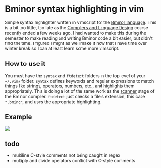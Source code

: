 # Bminor syntax highlighting in vim

Simple syntax highlighter written in vimscript for the [Bminor language](https://www3.nd.edu/~dthain/courses/cse40243/fall2019/bminor.html).
This is a bit too little, too late as the [Compilers and Language Design](https://www3.nd.edu/~dthain/compilerbook/compilerbook.pdf)
course recently ended a few weeks ago. I had wanted to make this during the semester to make reading and writing Bminor code a bit
easier, but didn't find the time. I figured I might as well make it now that I have time over winter break so I can at least learn some more vimscript.

## How to use it

You must have the `syntax` and 	`ftdetect` folders in the top level of your `~/.vim/` folder. `syntax` defines keywords and regular
expressions to match things like strings, operators, numbers, etc., and highlights them appropriately. This is doing a lot of the same
work as the [scanner](https://www3.nd.edu/~dthain/compilerbook/compilerbook.pdf#chapter.3) stage of the Bminor compiler.
`ftdetect` just checks a file's extension, this case `*.bminor`, and uses the appropriate highlighting.

## Example

![](https://yld.me/raw/aafp.png)


## todo

- multiline C-style comments not being caught in regex
- multiply and divide operators conflict with C-style comments
